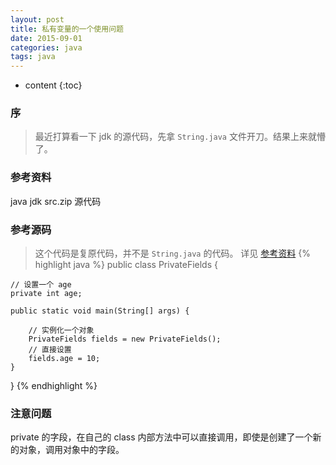 ```yaml
---
layout: post
title: 私有变量的一个使用问题
date: 2015-09-01
categories: java
tags: java
---
```


* content
{:toc}

### 序
> 最近打算看一下 jdk 的源代码，先拿 `String.java` 文件开刀。结果上来就懵了。

### 参考资料
java jdk src.zip 源代码

### 参考源码
> 这个代码是复原代码，并不是 `String.java` 的代码。 详见 [参考资料](#参考资料)
{% highlight java %}
public class PrivateFields {

    // 设置一个 age
    private int age;

    public static void main(String[] args) {

        // 实例化一个对象
        PrivateFields fields = new PrivateFields();
        // 直接设置
        fields.age = 10;
    }
}
{% endhighlight %}

### 注意问题
private 的字段，在自己的 class 内部方法中可以直接调用，即使是创建了一个新的对象，调用对象中的字段。